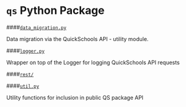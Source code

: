 `qs` Python Package
===

####[`data_migration.py`](./data_migration.py)

Data migration via the QuickSchools API - utility module.

####[`logger.py`](./logger.py)

Wrapper on top of the Logger for logging QuickSchools API requests

####[`rest/`](./rest)

####[`util.py`](./util.py)

Utility functions for inclusion in public QS package API